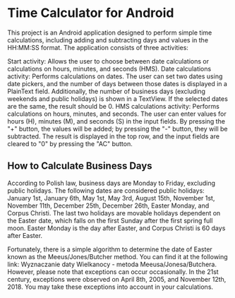 # Time Calculator for Android
This project is an Android application designed to perform simple time calculations, including adding and subtracting days and values in the HH:MM:SS format. The application consists of three activities:

Start activity: Allows the user to choose between date calculations or calculations on hours, minutes, and seconds (HMS).
Date calculations activity: Performs calculations on dates. The user can set two dates using date pickers, and the number of days between those dates is displayed in a PlainText field. Additionally, the number of business days (excluding weekends and public holidays) is shown in a TextView. If the selected dates are the same, the result should be 0.
HMS calculations activity: Performs calculations on hours, minutes, and seconds. The user can enter values for hours (H), minutes (M), and seconds (S) in the input fields. By pressing the "+" button, the values will be added; by pressing the "-" button, they will be subtracted. The result is displayed in the top row, and the input fields are cleared to "0" by pressing the "AC" button.
## How to Calculate Business Days
According to Polish law, business days are Monday to Friday, excluding public holidays. The following dates are considered public holidays: January 1st, January 6th, May 1st, May 3rd, August 15th, November 1st, November 11th, December 25th, December 26th, Easter Monday, and Corpus Christi. The last two holidays are movable holidays dependent on the Easter date, which falls on the first Sunday after the first spring full moon. Easter Monday is the day after Easter, and Corpus Christi is 60 days after Easter.

Fortunately, there is a simple algorithm to determine the date of Easter known as the Meeus/Jones/Butcher method. You can find it at the following link: Wyznaczanie daty Wielkanocy - metoda Meeusa/Jonesa/Butchera. However, please note that exceptions can occur occasionally. In the 21st century, exceptions were observed on April 8th, 2005, and November 12th, 2018. You may take these exceptions into account in your calculations.
